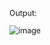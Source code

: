 Output:

![image](https://github.com/UbaydullohML/VS-Projects_BugsFix/assets/75980506/a264c086-225e-42d1-9351-714581192f5c)

